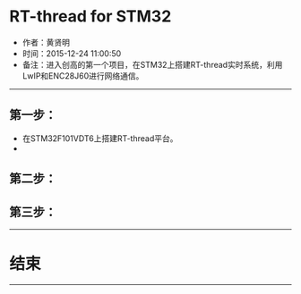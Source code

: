 # RT-thread for STM32

 - 作者：黄贤明
 - 时间：2015-12-24 11:00:50
 - 备注：进入创高的第一个项目，在STM32上搭建RT-thread实时系统，利用LwIP和ENC28J60进行网络通信。

-------------------------------------------------------------------------------------

## 第一步：
 - 在STM32F101VDT6上搭建RT-thread平台。
 -  	
## 第二步：

## 第三步：


-------------------------------------------------------------------------------------
# 结束
-------------------------------------------------------------------------------------